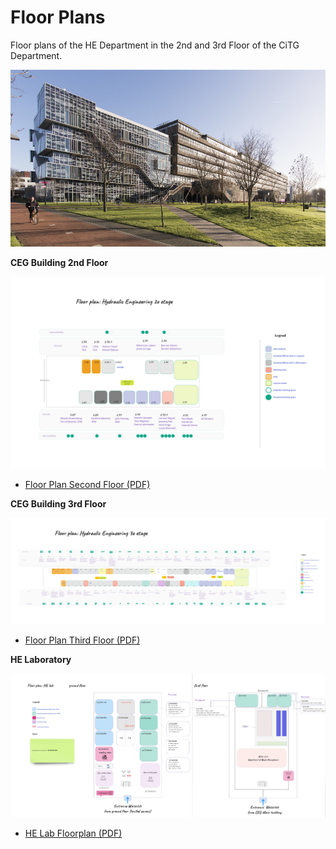 # Floor Plans

Floor plans of the HE Department in the 2nd and 3rd Floor of the CiTG Department.

![CiTG Building](../figures/citg_building.jpg)


**CEG Building 2nd Floor**

<img src="../figures/floor-plan_second_floor.jpg" alt="Floor Plan Second Floor" width="800"/>

- [Floor Plan Second Floor (PDF)](../pdfs/2nd_floor.pdf) 


**CEG Building 3rd Floor** 

  <img src="../figures/floor-plan_third_floor.jpg" alt="Floor Plan Third Floor" width="800"/>
  
- [Floor Plan Third Floor (PDF)](../pdfs/3rd_floor.pdf)

  
**HE Laboratory**

<img src="../figures/floor-plan_he-lab.jpg" alt="HE Lab" width="800"/>

- [HE Lab Floorplan (PDF)](../pdfs/waterlab.pdf)

